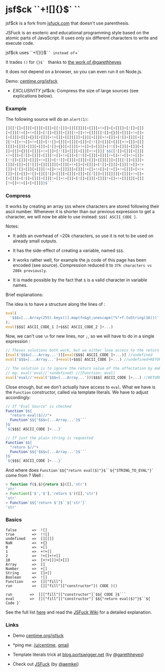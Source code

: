 # jsf$ck ``+![]{}$` ``
  
jsf$ck is a fork from [jsfuck.com](http://www.jsfuck.com) that doesn't use parenthesis.


JSFuck is an esoteric and educational programming style based on the atomic parts of JavaScript. It uses only six different characters to write and execute code.

jsf$ck uses ``+![]{}$` `` instead of `+![]()`

It trades `()` for ``{}$` `` thanks to [the work of @garethheyes](http://blog.portswigger.net/2016/07/executing-non-alphanumeric-javascript.html)

It does not depend on a browser, so you can even run it on Node.js.

Demo: [centime.org/jsfsck](http://centime.org/jsfsck)

* *EXCLUSIVITY* jsf$ck: Compress the size of large sources (see explications below).

### Example

The following source will do an `alert(1)`:

```js
[][[![]+[]][+[]][+[]]+[[![]]+[][[]]][+[]][+!+[]+[+[]]]+[![]+[]]
[+[]][!+[]+!+[]]+[![]+[]][+[]][!+[]+!+[]]][[![]+{}][+[]][+!+[]+
[+[]]]+[[]+{}][+[]][+!+[]]+[[][[]]+[]][+[]][+!+[]]+[![]+[]][+[]
][!+[]+!+[]+!+[]]+[!![]+[]][+[]][+[]]+[!![]+[]][+[]][+!+[]]+[[]
[[]]+[]][+[]][+[]]+[![]+{}][+[]][+!+[]+[+[]]]+[!![]+[]][+[]][+[
]]+[[]+{}][+[]][+!+[]]+[!![]+[]][+[]][+!+[]]]`$${[![]+[]][+[]][
+!+[]]+[![]+[]][+[]][!+[]+!+[]]+[!![]+[]][+[]][!+[]+!+[]+!+[]]+
[!![]+[]][+[]][+!+[]]+[!![]+[]][+[]][+[]]+[[][[]]+[][[![]+[]][+
[]][+[]]+[[![]]+[][[]]][+[]][+!+[]+[+[]]]+[![]+[]][+[]][!+[]+!+
[]]+[![]+[]][+[]][!+[]+!+[]]]][+[]][!+[]+!+[]+[!+[]+!+[]]]+[+!+
[]]+[[+[]]+![]+[][[![]+[]][+[]][+[]]+[[![]]+[][[]]][+[]][+!+[]+
[+[]]]+[![]+[]][+[]][!+[]+!+[]]+[![]+[]][+[]][!+[]+!+[]]]][+[]]
[!+[]+!+[]+[+[]]]}$```
``` 

### Compress



It works by creating an array `$$$` where characters are stored following their ascii number. Whenever it is shorter than our previous expression to get a character, we will now be able to use instead: `$$$[ ASCII_CODE ]`.

Notes:

* It adds an overhead of ~20k characters, so use it is not to be used on already small outputs.

* It has the side-effect of creating a variable, named `$$$`.

* It works rather well, for example the js code of this page has been encoded (see source). Compression reduced it to `37k characters vs 288k previously`.

* It is made possible by the fact that `$` is a valid character in variable names.

Brief explanations:

The idea is to have a structure along the lines of :

```js
eval(
  '$$$=[...Array(255).keys()].map(f=&gt;unescape("%"+f.toString(16)))'
);
eval($$$[ ASCII_CODE_1 ]+$$$[ ASCII_CODE_2 ]+...)
```

Now, we can't use `\n` for new lines, nor `;`, so we will have to do in a single expression :

```js
// Theses solutions both work, but we either lose access to the return value, or it gets corrupted
[eval('$$$=[...Array...')][eval($$$[ ASCII_CODE ]+...)] //undefined
eval('$$$=[...Array...')+eval(+$$$[ ASCII_CODE ]+...) //undefined+RETURN_VALUE

// The solution is to ignore the return value of the affectation by making it a comment in a nested eval
// eg: eval('eval//'+undefined) //[Function: eval]
eval('eval//'+eval('$$$=[...Array...'))($$$[ ASCII_CODE ]+...) //RETURN_VALUE
```

Close enough, but we don't actually have access to `eval`. What we have is the `Function` constructor, called via template literals. We have to adjust accordingly:

```js
// If "Eval Source" is checked
Function`$${
  "return eval($)//"+
  Function`$${'$$$=[...Array...'}$```
}$`
`${$$$[ ASCII_CODE ]+...}`

// If just the plain string is requested
Function`$${
  "return $//"+
  Function`$${'$$$=[...Array...'}$```
}$`
`${$$$[ ASCII_CODE ]+...}`
```

And where does ```Function`$${"return eval($)"}$``${"STRING_TO_EVAL"}` ``` come from ? Well :

```js
> function f($,$){return $}([],'str')
'str'
> Function(['$','$'],'return $')([],'str')
'str'
> Function`$${'return $'}$``${'str'}`
'str'
```

### Basics
              
    false       =>  ![]
    true        =>  !![]
    undefined   =>  [][[]]
    NaN         =>  +{}
    0           =>  +[]
    1           =>  +!+[]
    2           =>  !+[]+!+[]
    10          =>  [+!+[]]+[+[]]
    Array       =>  []
    Number      =>  +[]
    String      =>  []+[]
    Boolean     =>  ![]
    Function    =>  []["fill"]
    run         =>  []["fill"]["constructor"]( CODE )()

    run        =>  []["fill"]["constructor"]`$${ CODE }$```
    eval       =>  []["fill"]["constructor"]`$${"return eval($)"}$``${ Code }`
    
See the full list [here](https://github.com/centime/jsfsck/blob/master/jsfsck.js) and read the [JSFuck Wiki](https://github.com/aemkei/jsfuck/wiki) for a detailed explanation.  

### Links

* Demo [centime.org/jsfsck](http://centime.org/jsfsck)

* *ping me: [/u/centime](https://www.reddit.com/user/Centime/), [gmail](mailto:quelques.centimes@gmail.com)

* Template literals trick at [blog.portswigger.net](http://blog.portswigger.net/2016/07/executing-non-alphanumeric-javascript.html) (by [@garethheyes](https://twitter.com/garethheyes))

* Check out [JSFuck](http://jsfuck.com) (by [@aemkei](http://twitter.com/aemkei))

